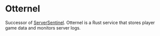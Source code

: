 # Otternel

Successor of [ServerSentinel](https://github.com/Corentin-cott/ServerSentinel). Otternel is a Rust service that stores player game data and monitors server logs. 